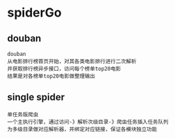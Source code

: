 # spiderGo

## douban
    douban 
    从电影排行榜首页开始，对其各类电影排行进行二次解析
    并获取排行榜异步接口，访问每个榜单top20电影
    结果是对各榜单top20电影做整理输出

## single spider
    单任务版爬虫 
    一个主执行引擎，通过访问-》解析次级目录-》爬虫任务插入任务队列
    为多级目录做对应解析器，并绑定对应链接，保证各模块独立功能

